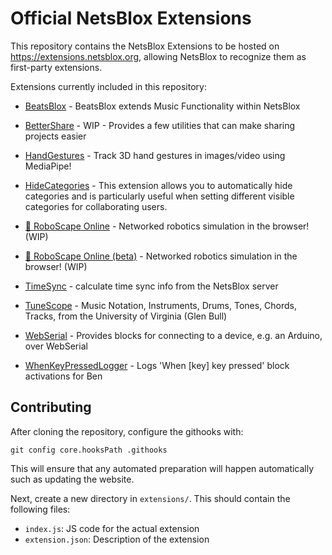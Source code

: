 # Official NetsBlox Extensions

This repository contains the NetsBlox Extensions to be hosted on https://extensions.netsblox.org, allowing NetsBlox to recognize them as first-party extensions.

Extensions currently included in this repository:
 
 - [BeatsBlox](https://dev.netsblox.org/?extensions=[%22https://extensions.netsblox.org/extensions/BeatBlox/index.js%22]) - BeatsBlox extends Music Functionality within NetsBlox
 
 - [BetterShare](https://dev.netsblox.org/?extensions=[%22https://extensions.netsblox.org/extensions/BetterShare/index.js%22]) - WIP - Provides a few utilities that can make sharing projects easier
 
 - [HandGestures](https://dev.netsblox.org/?extensions=[%22https://extensions.netsblox.org/extensions/HandGestures/index.js%22]) - Track 3D hand gestures in images/video using MediaPipe!
 
 - [HideCategories](https://dev.netsblox.org/?extensions=[%22https://extensions.netsblox.org/extensions/HideCategories/index.js%22]) - This extension allows you to automatically hide categories and is particularly useful when setting different visible categories for collaborating users.
 
 - [🤖 RoboScape Online](https://dev.netsblox.org/?extensions=[%22https://extensions.netsblox.org/extensions/RoboScapeOnline/index.js%22]) - Networked robotics simulation in the browser! (WIP)
 
 - [🤖 RoboScape Online (beta)](https://dev.netsblox.org/?extensions=[%22https://extensions.netsblox.org/extensions/RoboScapeOnline2/index.js%22]) - Networked robotics simulation in the browser! (WIP)
 
 - [TimeSync](https://dev.netsblox.org/?extensions=[%22https://extensions.netsblox.org/extensions/TimeSync/index.js%22]) - calculate time sync info from the NetsBlox server
 
 - [TuneScope](https://dev.netsblox.org/?extensions=[%22https://extensions.netsblox.org/extensions/TuneScope/index.js%22]) - Music Notation, Instruments, Drums, Tones, Chords, Tracks, from the University of Virginia (Glen Bull)
 
 - [WebSerial](https://dev.netsblox.org/?extensions=[%22https://extensions.netsblox.org/extensions/WebSerial/index.js%22]) - Provides blocks for connecting to a device, e.g. an Arduino, over WebSerial
 
 - [WhenKeyPressedLogger](https://dev.netsblox.org/?extensions=[%22https://extensions.netsblox.org/extensions/WhenKeyPressedLogger/index.js%22]) - Logs 'When [key] key pressed' block activations for Ben
 

## Contributing
After cloning the repository, configure the githooks with:
```
git config core.hooksPath .githooks
```
This will ensure that any automated preparation will happen automatically such as updating the website.

Next, create a new directory in `extensions/`. This should contain the following files:
- `index.js`: JS code for the actual extension
- `extension.json`: Description of the extension
